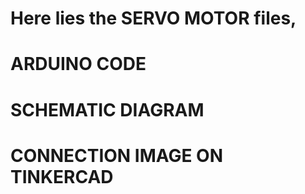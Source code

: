 # Here lies the SERVO MOTOR files,  
# ARDUINO CODE
# SCHEMATIC DIAGRAM
# CONNECTION IMAGE ON TINKERCAD 
